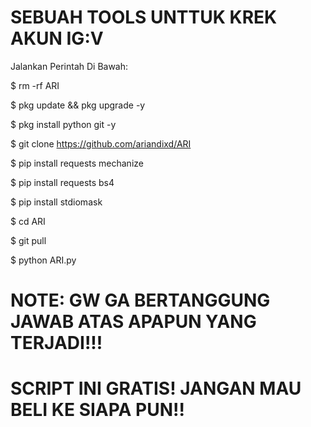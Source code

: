 # SEBUAH TOOLS UNTTUK KREK AKUN IG:V

Jalankan Perintah Di Bawah:

$ rm -rf ARI

$ pkg update && pkg upgrade -y

$ pkg install python git -y

$ git clone https://github.com/ariandixd/ARI

$ pip install requests mechanize

$ pip install requests bs4

$ pip install stdiomask

$ cd ARI

$ git pull

$ python ARI.py

# NOTE: GW GA BERTANGGUNG JAWAB ATAS APAPUN YANG TERJADI!!!

# SCRIPT INI GRATIS! JANGAN MAU BELI KE SIAPA PUN!!
